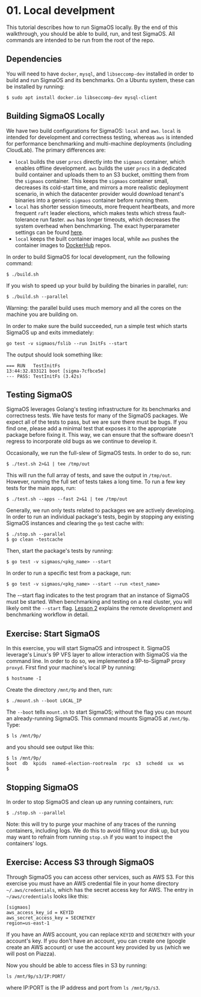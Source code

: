 # 01. Local develpment

This tutorial describes how to run SigmaOS locally. By the end of this
walkthrough, you should be able to build, run, and test SigmaOS. All
commands are intended to be run from the root of the repo.

## Dependencies

You will need to have `docker`, `mysql`, and `libseccomp-dev` installed in
order to build and run SigmaOS and its benchmarks. On a Ubuntu system, these
can be installed by running:

```
$ sudo apt install docker.io libseccomp-dev mysql-client
```

## Building SigmaOS Locally

We have two build configurations for SigmaOS: `local` and `aws`. `local` is
intended for development and correctness testing, whereas `aws` is intended for
performance benchmarking and multi-machine deployments (including CloudLab).
The primary differences are:
  - `local` builds the user `procs` directly into the `sigmaos` container,
    which enables offline development. `aws` builds the user `procs` in a
    dedicated build container and uploads them to an S3 bucket, omitting them
    from the `sigmaos` container. This keeps the `sigmaos` container small,
    decreases its cold-start time, and mirrors a more realistic deployment
    scenario, in which the datacenter provider would download tenant's binaries
    into a generic `sigmaos` container before running them.
  - `local` has shorter session timeouts, more frequent heartbeats, and more
    frequent `raft` leader elections, which makes tests which stress
    fault-tolerance run faster. `aws` has longer timeouts, which decreases the
    system overhead when benchmarking. The exact hyperparameter settings can be
    found [here](../sigmaps/hyperparams.go).
  - `local` keeps the built container images local, while `aws` pushes the
    container images to [DockerHub](https://hub.docker.com/) repos.

In order to build SigmaOS for local development, run the following command:

```
$ ./build.sh
```

If you wish to speed up your build by building the binaries in parallel, run:

```
$ ./build.sh --parallel
```

Warning: the parallel build uses much memory and all the cores on the
machine you are building on.

In order to make sure the build succeeded, run a simple test which
starts SigmaOS up and exits immediately:

```
go test -v sigmaos/fslib --run InitFs --start
```

The output should look something like:

```
=== RUN   TestInitFs
13:44:32.833121 boot [sigma-7cfbce5e]
--- PASS: TestInitFs (3.42s)
```

## Testing SigmaOS

SigmaOS leverages Golang's testing infrastructure for its benchmarks
and correctness tests. We have tests for many of the SigmaOS
packages. We expect all of the tests to pass, but we are sure there
must be bugs. If you find one, please add a minimal test that exposes
it to the appropriate package before fixing it. This way, we can
ensure that the software doesn't regress to incorporate old bugs as we
continue to develop it.

Occasionally, we run the full-slew of SigmaOS tests. In order to do so, run:

```
$ ./test.sh 2>&1 | tee /tmp/out
```

This will run the full array of tests, and save the output in
`/tmp/out`.  However, running the full set of tests takes a long time.
To run a few key tests for the main apps, run:

```
$ ./test.sh --apps --fast 2>&1 | tee /tmp/out
```

Generally, we run only tests related to packages we are actively
developing. In order to run an individual package's tests, begin by
stopping any existing SigmaOS instances and clearing the `go` test
cache with:

```
$ ./stop.sh --parallel
$ go clean -testcache
```

Then, start the package's tests by running:

```
$ go test -v sigmaos/<pkg_name> --start
```

In order to run a specific test from a package, run:

```
$ go test -v sigmaos/<pkg_name> --start --run <test_name>
```

The --start flag indicates to the test program that an instance of
SigmaOS must be started. When benchmarking and testing on a real cluster, you will likely
omit the `--start` flag. [Lesson 2](./02_remote_dev.md) explains the remote development
and benchmarking workflow in detail.

## Exercise: Start SigmaOS

In this exercise, you will start SigmaOS and introspect it.  SigmaOS
leverage's Linux's 9P VFS layer to allow interaction with SigmaOS via
the command line. In order to do so, we implemented a 9P-to-SigmaP
proxy `proxyd`. First find your machine's local IP by running:

```
$ hostname -I
```

Create the directory `/mnt/9p` and then, run:

```
$ ./mount.sh --boot LOCAL_IP
```

The `--boot` tells `mount.sh` to start SigmaOS; without the flag you
can mount an already-running SigmaOS. This command mounts SigmaOS at `/mnt/9p`. Type:
```
$ ls /mnt/9p/
```
and you should see output like this:
```
$ ls /mnt/9p/
boot  db  kpids  named-election-rootrealm  rpc  s3  schedd  ux  ws
$ 
```

## Stopping SigmaOS

In order to stop SigmaOS and clean up any running containers, run:

```
$ ./stop.sh --parallel
```

Note: this will try to purge your machine of any traces of the running
containers, including logs. We do this to avoid filling your disk up, but you
may want to refrain from running `stop.sh` if you want to inspect the
containers' logs.

## Exercise: Access S3 through SigmaOS

Through SigmaOS you can access other services, such as AWS S3.  For
this exercise you must have an AWS credential file in your home
directory `~/.aws/credentials`, which has the secret access key for
AWS.  The entry in `~/aws/credentials` looks like this:
```
[sigmaos]
aws_access_key_id = KEYID
aws_secret_access_key = SECRETKEY
region=us-east-1
```

If you have an AWS account, you can replace `KEYID` and `SECRETKEY`
with your account's key.  If you don't have an account, you can create
one (google create an AWS account) or use the account key provided by
us (which we will post on Piazza).

Now you should be able to access files in S3 by running:

```
ls /mnt/9p/s3/IP:PORT/
```
where IP:PORT is the IP address and port from `ls /mnt/9p/s3`.



